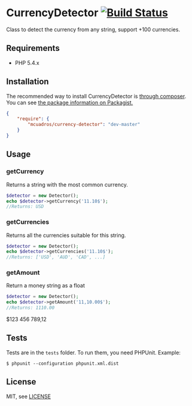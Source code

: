 CurrencyDetector [![Build Status](https://travis-ci.org/mcuadros/currency-detector.png?branch=master)](https://travis-ci.org/mcuadros/currency-detector)
==============================

Class to detect the currency from any string, support +100 currencies.

Requirements
------------

* PHP 5.4.x

Installation
------------

The recommended way to install CurrencyDetector is [through composer](http://getcomposer.org).
You can see [the package information on Packagist.](https://packagist.org/packages/mcuadros/currency-detector)

```JSON
{
    "require": {
        "mcuadros/currency-detector": "dev-master"
    }
}
```


Usage
-----

### getCurrency
Returns a string with the most common currency.

```php
$detector = new Detector();
echo $detector->getCurrency('11.10$');
//Returns: USD
```

### getCurrencies
Returns all the currencies suitable for this string.

```php
$detector = new Detector();
echo $detector->getCurrencies('11.10$');
//Returns: ['USD', 'AUD', 'CAD', ...]
```

### getAmount
Return a money string as a float

```php
$detector = new Detector();
echo $detector->getAmount('11,10.00$');
//Returns: 1110.00
```

$123 456 789,12

Tests
-----

Tests are in the `tests` folder.
To run them, you need PHPUnit.
Example:

    $ phpunit --configuration phpunit.xml.dist


License
-------

MIT, see [LICENSE](LICENSE)
